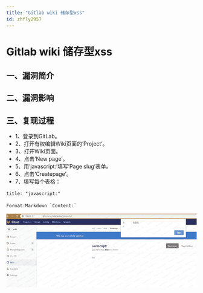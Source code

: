```yaml
---
title: "Gitlab wiki 储存型xss"
id: zhfly2957
---
```


# Gitlab wiki 储存型xss

## 一、漏洞简介

## 二、漏洞影响

## 三、复现过程

*   1、登录到GitLab。
*   2、打开有权编辑Wiki页面的’Project’。
*   3、打开Wiki页面。
*   4、点击’New page’。
*   5、用’javascript:’填写’Page slug’表单。
*   6、点击’Createpage’。
*   7、填写每个表格：

```
title: "javascript:"

Format:Markdown `Content:` 
```

![image](../img/2fe3638e7acff499ca0f7284e977357f.png)